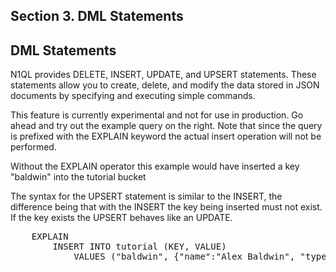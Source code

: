 ## <b>Section 3. DML Statements</b>

## DML Statements

N1QL provides DELETE, INSERT, UPDATE, and UPSERT statements. These statements allow you to create, delete, and modify the data stored in JSON documents by specifying and executing simple commands.

This feature is currently experimental and not for use in production. Go ahead and try out the example query on the right. Note that since the query is prefixed with the EXPLAIN keyword the actual insert operation will not be performed. 

Without the EXPLAIN operator this example would have inserted a key "baldwin" into the tutorial bucket

The syntax for the UPSERT statement is similar to the INSERT, the difference being that with the INSERT the key being inserted must not exist. If the key exists the UPSERT behaves like an UPDATE.  

<pre id="example">
    EXPLAIN 
        INSERT INTO tutorial (KEY, VALUE) 
            VALUES ("baldwin", {"name":"Alex Baldwin", "type":"contact"})
</pre>
